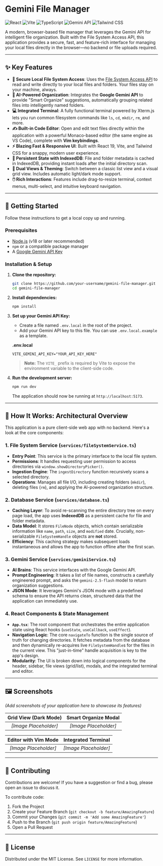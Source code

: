 
# Gemini File Manager

![React](https://img.shields.io/badge/React-19-blue?style=for-the-badge&logo=react)
![Vite](https://img.shields.io/badge/Vite-5-purple?style=for-the-badge&logo=vite)
![TypeScript](https://img.shields.io/badge/TypeScript-5-blue?style=for-the-badge&logo=typescript)
![Gemini API](https://img.shields.io/badge/Gemini%20API-blueviolet?style=for-the-badge&logo=google-gemini)
![Tailwind CSS](https://img.shields.io/badge/Tailwind%20CSS-3-cyan?style=for-the-badge&logo=tailwind-css)

A modern, browser-based file manager that leverages the Gemini API for intelligent file organization. Built with the File System Access API, this application provides a secure, fast, and feature-rich interface for managing your local files directly in the browser—no backend or file uploads required.

---

## ✨ Key Features

- **📂 Secure Local File System Access**: Uses the [File System Access API](https://developer.mozilla.org/en-US/docs/Web/API/File_System_Access_API) to read and write directly to your local files and folders. Your files stay on your machine, always.
- **🤖 AI-Powered Organization**: Integrates the **Google Gemini API** to provide "Smart Organize" suggestions, automatically grouping related files into intelligently named folders.
- **💻 Integrated Terminal**: A fully functional terminal powered by Xterm.js lets you run common filesystem commands like `ls`, `cd`, `mkdir`, `rm`, and more.
- **✍️ Built-in Code Editor**: Open and edit text files directly within the application with a powerful Monaco-based editor (the same engine as VS Code), complete with **Vim keybindings**.
- **⚡️ Blazing Fast & Responsive UI**: Built with React 19, Vite, and Tailwind CSS for a snappy, modern user experience.
- **💾 Persistent State with IndexedDB**: File and folder metadata is cached in IndexedDB, providing instant loads after the initial directory scan.
- **🎨 Dual Views & Theming**: Switch between a classic list view and a visual grid view. Includes automatic light/dark mode support.
- **🖱️ Rich Interactions**: Features include drag-to-resize terminal, context menus, multi-select, and intuitive keyboard navigation.

---

## 🚀 Getting Started

Follow these instructions to get a local copy up and running.

### Prerequisites

- [Node.js](https://nodejs.org/) (v18 or later recommended)
- `npm` or a compatible package manager
- A [Google Gemini API Key](https://ai.google.dev/)

### Installation & Setup

1.  **Clone the repository:**
    ```bash
    git clone https://github.com/your-username/gemini-file-manager.git
    cd gemini-file-manager
    ```

2.  **Install dependencies:**
    ```bash
    npm install
    ```

3.  **Set up your Gemini API Key:**
    - Create a file named `.env.local` in the root of the project.
    - Add your Gemini API key to this file. You can use `.env.local.example` as a template.

    **.env.local**
    ```
    VITE_GEMINI_API_KEY="YOUR_API_KEY_HERE"
    ```
    > **Note:** The `VITE_` prefix is required by Vite to expose the environment variable to the client-side code.

4.  **Run the development server:**
    ```bash
    npm run dev
    ```
    The application should now be running at `http://localhost:5173`.

---

## 🔧 How It Works: Architectural Overview

This application is a pure client-side web app with no backend. Here's a look at the core components:

### 1. File System Service (`services/fileSystemService.ts`)

- **Entry Point**: This service is the primary interface to the local file system.
- **Permissions**: It handles requesting user permission to access directories via `window.showDirectoryPicker()`.
- **Ingestion Engine**: The `ingestDirectory` function recursively scans a selected directory.
- **Operations**: Manages all file I/O, including creating folders (`mkdir`), deleting files (`rm`), and applying the AI-powered organization structure.

### 2. Database Service (`services/database.ts`)

- **Caching Layer**: To avoid re-scanning the entire directory tree on every page load, the app uses **IndexedDB** as a persistent cache for file and folder metadata.
- **Data Model**: It stores `FileNode` objects, which contain serializable information like `name`, `path`, `size`, and `modified` date. Crucially, non-serializable `FileSystemHandle` objects are **not** stored.
- **Efficiency**: This caching strategy makes subsequent loads instantaneous and allows the app to function offline after the first scan.

### 3. Gemini Service (`services/geminiService.ts`)

- **AI Brains**: This service interfaces with the Google Gemini API.
- **Prompt Engineering**: It takes a list of file names, constructs a carefully engineered prompt, and asks the `gemini-2.5-flash` model to return organization suggestions.
- **JSON Mode**: It leverages Gemini's JSON mode with a predefined schema to ensure the API returns clean, structured data that the application can immediately use.

### 4. React Components & State Management

- **`App.tsx`**: The root component that orchestrates the entire application state using React hooks (`useState`, `useCallback`, `useEffect`).
- **Navigation Logic**: The core `navigateTo` function is the single source of truth for changing directories. It fetches metadata from the database and then dynamically re-acquires live `FileSystemHandle`s for the files in the current view. This "just-in-time" handle acquisition is key to the app's design.
- **Modularity**: The UI is broken down into logical components for the header, sidebar, file views (grid/list), modals, and the integrated terminal and editor.

---

## 🖼️ Screenshots

*(Add screenshots of your application here to showcase its features)*

| Grid View (Dark Mode) | Smart Organize Modal |
| :-------------------: | :--------------------: |
| _[Image Placeholder]_ | _[Image Placeholder]_ |

| Editor with Vim Mode | Integrated Terminal |
| :--------------------: | :-------------------: |
| _[Image Placeholder]_ | _[Image Placeholder]_ |

---

## 🤝 Contributing

Contributions are welcome! If you have a suggestion or find a bug, please open an issue to discuss it.

To contribute code:
1.  Fork the Project
2.  Create your Feature Branch (`git checkout -b feature/AmazingFeature`)
3.  Commit your Changes (`git commit -m 'Add some AmazingFeature'`)
4.  Push to the Branch (`git push origin feature/AmazingFeature`)
5.  Open a Pull Request

---

## 📜 License

Distributed under the MIT License. See `LICENSE` for more information.
